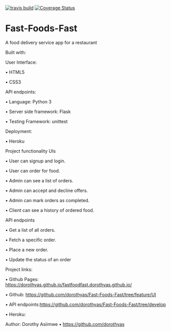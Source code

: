 [![travis build](https://img.shields.io/travis/dorothyas/fastfoodfast.dorothyas.svg)](https://travis-ci.com/dorothyas/Fast-Foods-Fast)
[![Coverage Status](https://coveralls.io/repos/github/dorothyas/Fast-Foods-Fast/badge.svg?branch=master)](https://coveralls.io/github/dorothyas/Fast-Foods-Fast?branch=master)

# Fast-Foods-Fast
A food delivery service app for a restaurant 

Built with:

User Interface:

•	HTML5

•	CSS3

API endpoints:

•	Language: Python 3

•	Server side framework: Flask

•	Testing Framework: unittest

Deployment:

•	Heroku

Project functionality
UIs

•	User can signup and login.

•	User can order for food.

•	Admin can see a list of orders.

•	Admin can accept and decline offers.

•	Admin can mark orders as completed.

•	Client can see a history of ordered food.

API endpoints

•	Get a list of all orders.

•	Fetch a specific order.

•	Place a new order.

•	Update the status of an order

Project links:

•	Github Pages: https://dorothyas.github.io/fastfoodfast.dorothyas.github.io/


•	Github: https://github.com/dorothyas/Fast-Foods-Fast/tree/feature/UI 


•	API endpoints:https://github.com/dorothyas/Fast-Foods-Fast/tree/develop


•	Heroku: 


Author:
Dorothy Asiimwe
•	https://github.com/dorothyas
